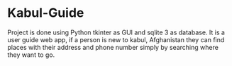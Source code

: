 # Kabul-Guide
Project is done using Python tkinter as GUI and sqlite 3 as database.
It is a user guide web app, if a person is new to kabul, Afghanistan they can find places with their address and phone number simply by searching where they want to go. 
